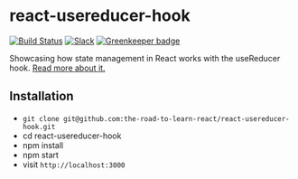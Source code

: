 # react-usereducer-hook

[![Build Status](https://travis-ci.org/the-road-to-learn-react/react-usereducer-hook.svg?branch=master)](https://travis-ci.org/the-road-to-learn-react/react-usereducer-hook) [![Slack](https://slack-the-road-to-learn-react.wieruch.com/badge.svg)](https://slack-the-road-to-learn-react.wieruch.com/) [![Greenkeeper badge](https://badges.greenkeeper.io/the-road-to-learn-react/react-usereducer-hook.svg)](https://greenkeeper.io/)

Showcasing how state management in React works with the useReducer hook. [Read more about it.](https://www.robinwieruch.de/react-usereducer-hook)

## Installation

* `git clone git@github.com:the-road-to-learn-react/react-usereducer-hook.git`
* cd react-usereducer-hook
* npm install
* npm start
* visit `http://localhost:3000`

